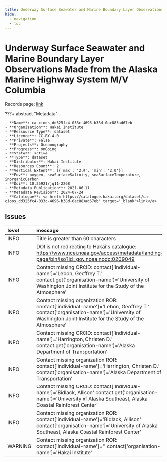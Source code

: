 ```yaml
---
title: Underway Surface Seawater and Marine Boundary Layer Observations Made from the Alaska Marine Highway System M/V Columbia
hide:
  - navigation
  - toc
---
```


# Underway Surface Seawater and Marine Boundary Layer Observations Made from the Alaska Marine Highway System M/V Columbia

Records page: <a href='https://catalogue.hakai.org/dataset/ca-cioos_dd325fc4-033c-4696-b38d-0ac883ad67eb' target='_blank'>link</a>

???+ abstract "Metadata"

    - **Name**: ca-cioos_dd325fc4-033c-4696-b38d-0ac883ad67eb 
    - **Organization**: Hakai Institute 
    - **Ressource Type**: dataset 
    - **Licence**: CC-BY-4.0 
    - **Private**: False 
    - **Projects**: Oceanography 
    - **Progress**: onGoing 
    - **State**: active 
    - **Type**: dataset 
    - **Distributor**: Hakai Institute 
    - **Resources Count**: 2 
    - **Vertical Extent**: [{'max': '2.0', 'min': '2.0'}] 
    - **Eov**: oxygen, seaSurfaceSalinity, seaSurfaceTemperature, inorganicCarbon 
    - **Doi**: 10.25921/jq11-2268 
    - **Metadata Publication**: 2021-06-11 
    - **Metadata Revision**: 2024-07-24 
    - **Catalogue**: <a href='https://catalogue.hakai.org/dataset/ca-cioos_dd325fc4-033c-4696-b38d-0ac883ad67eb' target='_blank'>link</a> 

<div id='map'></div>




## Issues
| level   | message                                                                                                                                                                                    |
|:--------|:-------------------------------------------------------------------------------------------------------------------------------------------------------------------------------------------|
| INFO    | Title is greater than 60 characters                                                                                                                                                        |
| INFO    | DOI is not redirecting to Hakai's catalogue: https://www.ncei.noaa.gov/access/metadata/landing-page/bin/iso?id=gov.noaa.nodc:0209049                                                       |
| INFO    | Contact missing ORCID: contact['individual-name']='Lebon, Geoffrey T.' contact.get('organisation-name')='University of Washington Joint Institute for the Study of the Atmosphere'         |
| INFO    | Contact missing organization ROR:  contact['individual-name']='Lebon, Geoffrey T.' contact['organisation-name']='University of Washington Joint Institute for the Study of the Atmosphere' |
| INFO    | Contact missing ORCID: contact['individual-name']='Harrington, Christen D.' contact.get('organisation-name')='Alaska Department of Transportation'                                         |
| INFO    | Contact missing organization ROR:  contact['individual-name']='Harrington, Christen D.' contact['organisation-name']='Alaska Department of Transportation'                                 |
| INFO    | Contact missing ORCID: contact['individual-name']='Bidlack, Allison' contact.get('organisation-name')='University of Alaska Southeast, Alaska Coastal Rainforest Center'                   |
| INFO    | Contact missing organization ROR:  contact['individual-name']='Bidlack, Allison' contact['organisation-name']='University of Alaska Southeast, Alaska Coastal Rainforest Center'           |
| WARNING | Contact missing organization ROR:  contact['individual-name']='' contact['organisation-name']='Hakai Institute'                                                                            |


<script>
   document.addEventListener("DOMContentLoaded", function() {
    var map = L.map('map').setView([51.505, -125.09], 5);
    L.tileLayer('https://tile.openstreetmap.org/{z}/{x}/{y}.png', {
        maxZoom: 19,
        attribution: '&copy; <a href="http://www.openstreetmap.org/copyright">OpenStreetMap</a>'
    }).addTo(map);
    var geojsonFeature = {
        "type": "Feature",
        "properties": {
            "name" : "Underway Surface Seawater and Marine Boundary Layer Observations Made from the Alaska Marine Highway System M/V Columbia"
        },
        "geometry": {'type': 'Polygon', 'coordinates': [[[-135.7, 48.6], [-122.5, 48.6], [-122.5, 59.5], [-135.7, 59.5], [-135.7, 48.6]]]}
    }
    L.geoJSON(geojsonFeature).addTo(map);
   })
</script>
